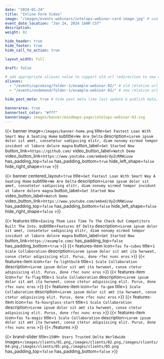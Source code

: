 ```yaml
---
date: "2024-01-24"
title: "Inline Form Video"
image: "/images/events-webinars/intelops-webinar-card-image.jpg" # use 800x550 or 16:11 ratio image
event_date_location: "Jan 24, 2024 10AM CST"
description:
weight: 02

hide_header: true
hide_footer: true
hide_call_to_action: true

layout_width: full

draft: false

# add appropriate aliases value to support old url redirection to new url
aliases:
  - "/events/upcoming/folder-1/example-webinar-02/" # old relative url
  - "/events/ondemand/folder-1/example-webinar-02/" # new relative url

hide_post_meta: true # hide post meta like last update & publish data, estimated reading time etc.

bannerarea: true
bannertext_color: "#fff"
bannerimage: images/banner/mindmaps-page/intelops-webinar-03.svg
---
```


{{< banner
image=`/images/banner-home.png`
title=`Get Fastest Loan With Smart Way A Seating Home`
subtitle=`We Are Delta`
description=`Lorem ipsum dolor sit amet, consetetur sadipscing elitr, diam nonumy eirmod tempor invidunt ut labore dolore magna`
button_label=`Get Started Now`
button_link=`https://github.com/`
video_button_label=`Watch Demo`
video_button_link=`https://www.youtube.com/embed/dyZcRRWiuuw`
has_padding_top=`false`
has_padding_bottom=`true`
hide_left_shape=`false`
hide_right_shape=`true` >}}

{{< banner
centered_layout=`true`
title=`Get Fastest Loan With Smart Way A Seating Home`
subtitle=`We Are Delta`
description=`Lorem ipsum dolor sit amet, consetetur sadipscing elitr, diam nonumy eirmod tempor invidunt ut labore dolore magna`
button_label=`Get Started Now`
video_button_label=`Watch Demo`
video_button_link=`https://www.youtube.com/embed/dyZcRRWiuuw`
has_padding_top=`false`
has_padding_bottom=`false`
hide_left_shape=`false`
hide_right_shape=`false` >}}

{{< features
title=`Eaving Them Less Time To The Check Out Competitors Built The Into.`
subtitle=`Features Of Delta`
description=`Lorem ipsum dolor sit amet, consetetur sadipscing elitr, diam nonumy eirmod tempor invidunt ut labore dolore magna`
button_label=`Get Started Now`
button_link=`https://example.com/`
has_padding_top=`false`
has_padding_bottom=`true` >}}
  {{< features-item
      icon=`fas fa-cubes`
      title=`1 Scale Collaboration`
      description=`Lorem ipsum dolor sit amt ita hwrweet, conse ctetur adipsiscing elit. Purus, done rfec nunc eros` >}}
  {{< features-item
      icon=`far fa-lightbulb`
      title=`1 Scale Collaboration`
      description=`Lorem ipsum dolor sit amt ita hwrweet, conse ctetur adipsiscing elit. Purus, done rfec nunc eros` >}}
  {{< features-item
      icon=`far fa-flag`
      title=`1 Scale Collaboration`
      description=`Lorem ipsum dolor sit amt ita hwrweet, conse ctetur adipsiscing elit. Purus, done rfec nunc eros` >}}
  {{< features-item
      icon=`far fa-gem`
      title=`1 Scale Collaboration`
      description=`Lorem ipsum dolor sit amt ita hwrweet, conse ctetur adipsiscing elit. Purus, done rfec nunc eros` >}}
  {{< features-item
      icon=`fas fa-hourglass-start`
      title=`1 Scale Collaboration`
      description=`Lorem ipsum dolor sit amt ita hwrweet, conse ctetur adipsiscing elit. Purus, done rfec nunc eros` >}}
  {{< features-item
      icon=`fas fa-magic`
      title=`1 Scale Collaboration`
      description=`Lorem ipsum dolor sit amt ita hwrweet, conse ctetur adipsiscing elit. Purus, done rfec nunc eros` >}}
{{< /features >}}

{{< brand-slider
title=`150M+ Users Trusted Delta Worldwide`
images=`/images/clients/01.png,/images/clients/02.png,/images/clients/04.png,/images/clients/05.png,/images/clients/05.png`
has_padding_top=`false`
has_padding_bottom=`false` >}}
